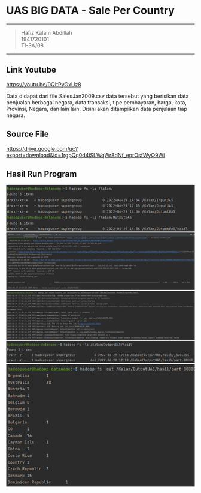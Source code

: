 # UAS BIG DATA - Sale Per Country
----------------------
>Hafiz Kalam Abdillah<br>
>1941720101<br>
>TI-3A/08<br>
----------------------

## Link Youtube 
https://youtu.be/0QItPyGxUz8

Data didapat dari file SalesJan2009.csv data tersebut yang berisikan data penjualan berbagai negara, data transaksi, tipe pembayaran, harga, kota, Provinsi, Negara, dan lain lain. Disini akan ditampilkan data penjulaan tiap negara.

## Source File 
https://drive.google.com/uc?export=download&id=1rgpQq0d4jSLWqWr8dNf_eprOsfWyO9Wi

## Hasil Run Program
![](pict/01.png)
![](pict/02.png)
![](pict/03.png)
![](pict/04.png)
![](pict/05.png)